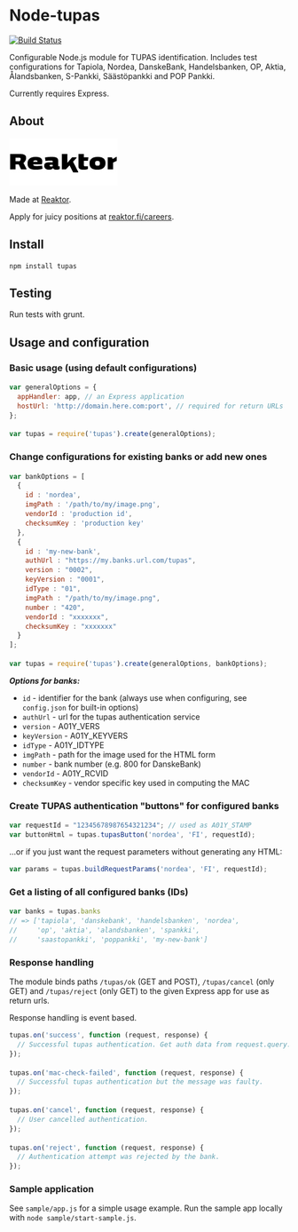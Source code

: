 # Node-tupas
[![Build Status](https://travis-ci.org/reaktor/node-tupas.png?branch=master)](https://travis-ci.org/reaktor/node-tupas)

Configurable Node.js module for TUPAS identification. Includes test
configurations for Tapiola, Nordea, DanskeBank, Handelsbanken, OP,
Aktia, Ålandsbanken, S-Pankki, Säästöpankki and POP Pankki.

Currently requires Express.

## About

![Reaktor](public/images/reaktor_logo_195x85px.jpg "Reaktor")

Made at [Reaktor](http://reaktor.fi).

Apply for juicy positions at [reaktor.fi/careers](http://reaktor.fi/careers).

## Install

```
npm install tupas
```

## Testing

Run tests with grunt.

## Usage and configuration

### Basic usage (using default configurations)

```javascript
var generalOptions = {
  appHandler: app, // an Express application
  hostUrl: 'http://domain.here.com:port', // required for return URLs
};

var tupas = require('tupas').create(generalOptions);
```

### Change configurations for existing banks or add new ones

```javascript
var bankOptions = [
  {
    id : 'nordea',
    imgPath : '/path/to/my/image.png',
    vendorId : 'production id',
    checksumKey : 'production key'
  },
  {
    id : 'my-new-bank',
    authUrl : "https://my.banks.url.com/tupas",
    version : "0002",
    keyVersion : "0001",
    idType : "01",
    imgPath : "/path/to/my/image.png",
    number : "420",
    vendorId : "xxxxxxx",
    checksumKey : "xxxxxxx"
  }
];

var tupas = require('tupas').create(generalOptions, bankOptions);
```

***Options for banks:***

- `id` - identifier for the bank (always use when configuring, see `config.json` for built-in options)
- `authUrl` - url for the tupas authentication service
- `version` - A01Y_VERS
- `keyVersion` - A01Y_KEYVERS
- `idType` - A01Y_IDTYPE
- `imgPath` - path for the image used for the HTML form
- `number` - bank number (e.g. 800 for DanskeBank)
- `vendorId` - A01Y_RCVID
- `checksumKey` - vendor specific key used in computing the MAC

### Create TUPAS authentication "buttons" for configured banks

```javascript
var requestId = "12345678987654321234"; // used as A01Y_STAMP
var buttonHtml = tupas.tupasButton('nordea', 'FI', requestId);
```

...or if you just want the request parameters without generating any HTML:

```javascript
var params = tupas.buildRequestParams('nordea', 'FI', requestId);
```

### Get a listing of all configured banks (IDs)

```javascript
var banks = tupas.banks
// => ['tapiola', 'danskebank', 'handelsbanken', 'nordea',
//     'op', 'aktia', 'alandsbanken', 'spankki', 
//     'saastopankki', 'poppankki', 'my-new-bank']
```

### Response handling

The module binds paths `/tupas/ok` (GET and POST), `/tupas/cancel` (only GET)
and `/tupas/reject` (only GET) to the given Express app for use as return urls.

Response handling is event based.
```javascript
tupas.on('success', function (request, response) {
  // Successful tupas authentication. Get auth data from request.query.
});

tupas.on('mac-check-failed', function (request, response) {
  // Successful tupas authentication but the message was faulty.
});

tupas.on('cancel', function (request, response) {
  // User cancelled authentication.
});

tupas.on('reject', function (request, response) {
  // Authentication attempt was rejected by the bank.
});
```

### Sample application

See `sample/app.js` for a simple usage example. Run the
sample app locally with `node sample/start-sample.js`.
